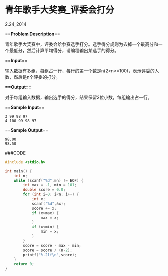 # 青年歌手大奖赛_评委会打分

2.24_2014

==**Problem Description**==

青年歌手大奖赛中，评委会给参赛选手打分。选手得分规则为去掉一个最高分和一个最低分，然后计算平均得分，请编程输出某选手的得分。

 ==**Input**==

输入数据有多组，每组占一行，每行的第一个数是n(2<n<=100)，表示评委的人数，然后是n个评委的打分。

 **==Output==**

对于每组输入数据，输出选手的得分，结果保留2位小数，每组输出占一行。

 ==**Sample Input**==

```
3 99 98 97
4 100 99 98 97
```

 ==**Sample Output**==

```
98.00
98.50
```



###CODE

```C
#include <stdio.h>

int main() {
    int n;
    while (scanf("%d",&n) != EOF) {
        int max = -1, min = 101;
        double score = 0.0;
        for (int i=0; i<n; i++) {
            int x;
            scanf("%d",&x);
            score += x;
            if (x>max) {
                max = x;
            }
            if (x<min) {
                min = x;
            }
        }
        score = score - max - min;
        score = score / (n-2);
        printf("%.2lf\n",score);
    }
    return 0;
}
```